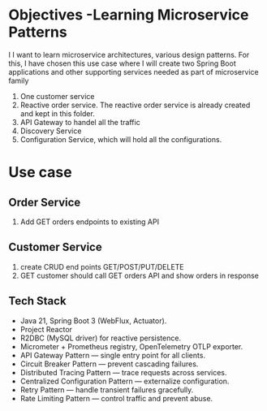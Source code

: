 # Objectives -Learning Microservice Patterns
I I want to learn microservice architectures, various design patterns. For this, I have chosen this use case where I will create two Spring Boot applications and other supporting services needed as part of microservice family 
1. One customer service
2. Reactive order service. The reactive order service is already created and kept in this folder.
3. API Gateway to handel all the traffic
4. Discovery Service
5. Configuration Service, which will hold all the configurations.

# Use case
## Order Service 
1. Add GET orders endpoints to existing API

## Customer Service 
1. create CRUD end points GET/POST/PUT/DELETE
2. GET customer should call GET orders API and show orders in response

## Tech Stack
- Java 21, Spring Boot 3 (WebFlux, Actuator).
- Project Reactor
- R2DBC (MySQL driver) for reactive persistence.
- Micrometer + Prometheus registry, OpenTelemetry OTLP exporter.
- API Gateway Pattern — single entry point for all clients.
- Circuit Breaker Pattern — prevent cascading failures.
- Distributed Tracing Pattern — trace requests across services.
- Centralized Configuration Pattern — externalize configuration.
- Retry Pattern — handle transient failures gracefully.
- Rate Limiting Pattern — control traffic and prevent abuse.




